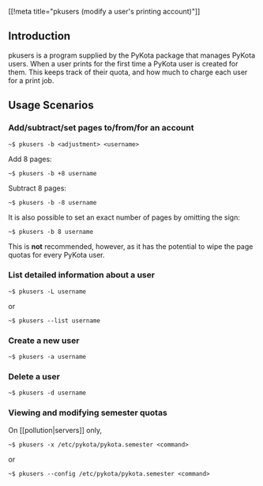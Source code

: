 [[!meta title="pkusers (modify a user's printing account)"]]



## Introduction

pkusers is a program supplied by the PyKota package that manages PyKota users. When a user prints for the first time a PyKota user is created for them. This keeps track of their quota, and how much to charge each user for a print job.

## Usage Scenarios

### Add/subtract/set pages to/from/for an account

    ~$ pkusers -b <adjustment> <username>
Add 8 pages:

    ~$ pkusers -b +8 username
Subtract 8 pages:

    ~$ pkusers -b -8 username
It is also possible to set an exact number of pages by omitting the sign:

    ~$ pkusers -b 8 username
This is **not** recommended, however, as it has the potential to wipe the page
quotas for every PyKota user.

### List detailed information about a user

    ~$ pkusers -L username
or

    ~$ pkusers --list username

### Create a new user

    ~$ pkusers -a username

### Delete a user

    ~$ pkusers -d username

### Viewing and modifying semester quotas

On [[pollution|servers]] only,

    ~$ pkusers -x /etc/pykota/pykota.semester <command>
or

    ~$ pkusers --config /etc/pykota/pykota.semester <command>
